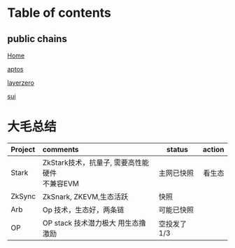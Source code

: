 # Table of contents

## public chains

[Home](/)

[aptos](aptos.md)

[layerzero](layerzero.md)

[sui](sui.md)

# 大毛总结
|Project| comments                                          | status	|action	|
|:----- | :-------------------------------------------------|  -----    | ----: |
|Stark  | ZkStark技术，抗量子, 需要高性能硬件<br>不兼容EVM     | 主网已快照 | 看生态 |
|ZkSync | ZkSnark, ZKEVM,生态活跃                            | 快照       |       |
|Arb    | Op 技术，生态好，两条链                             |可能已快照   |       |
|OP     | OP stack 技术潜力极大 用生态撸激励                   | 空投发了1/3 |        |